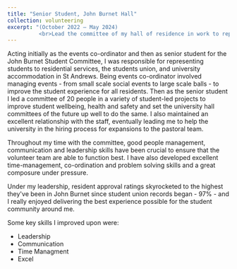 ```yaml
---
title: "Senior Student, John Burnet Hall"
collection: volunteering
excerpt: "(October 2022 — May 2024) 
          <br>Lead the committee of my hall of residence in work to represent residents, run student-led events and ensure the hall was a safe and welcoming space. My work resulted in the highest committee approval ratings (97%) since student union records, something I'm greatly proud of." 
---
```


Acting initially as the events co-ordinator and then as senior student for the John Burnet Student Committee, I was responsible for representing students to residential services, the students union, and university accommodation in St Andrews. Being events co-ordinator involved managing events - from small scale social events to large scale balls - to improve the student experience for all residents. Then as the senior student I led a committee of 20 people in a variety of student-led projects to improve student wellbeing, health and safety and set the university hall committees of the future up well to do the same. I also maintained an excellent relationship with the staff, eventually leading me to help the university in the hiring process for expansions to the pastoral team.

Throughout my time with the committee, good people management, communication and leadership skills have been crucial to ensure that the volunteer team are able to function best. I have also developed excellent time-management, co-ordination and problem solving skills and a great composure under pressure. 

Under my leadership, resident approval ratings skyrocketed to the highest they've been in John Burnet since student union records began - 97% - and I really enjoyed delivering the best experience possible for the student community around me.

Some key skills I improved upon were:
 * Leadership
 * Communication
 * Time Managment
 * Excel




